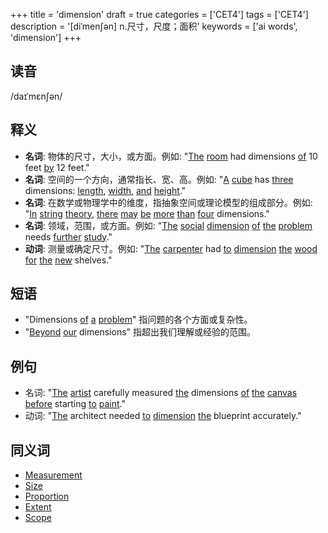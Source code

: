 +++
title = 'dimension'
draft = true
categories = ['CET4']
tags = ['CET4']
description = '[diˈmen∫ən] n.尺寸，尺度；面积'
keywords = ['ai words', 'dimension']
+++

## 读音
/daɪˈmɛnʃən/

## 释义
- **名词**: 物体的尺寸，大小，或方面。例如: "[The](/post/the/) [room](/post/room/) had dimensions [of](/post/of/) 10 feet [by](/post/by/) 12 feet."
- **名词**: 空间的一个方向，通常指长、宽、高。例如: "[A](/post/a/) [cube](/post/cube/) has [three](/post/three/) dimensions: [length](/post/length/), [width](/post/width/), [and](/post/and/) [height](/post/height/)."
- **名词**: 在数学或物理学中的维度，指抽象空间或理论模型的组成部分。例如: "[In](/post/in/) [string](/post/string/) [theory](/post/theory/), [there](/post/there/) [may](/post/may/) [be](/post/be/) [more](/post/more/) [than](/post/than/) [four](/post/four/) dimensions."
- **名词**: 领域，范围，或方面。例如: "[The](/post/the/) [social](/post/social/) [dimension](/post/dimension/) [of](/post/of/) [the](/post/the/) [problem](/post/problem/) needs [further](/post/further/) [study](/post/study/)."
- **动词**: 测量或确定尺寸。例如: "[The](/post/the/) [carpenter](/post/carpenter/) had [to](/post/to/) [dimension](/post/dimension/) [the](/post/the/) [wood](/post/wood/) [for](/post/for/) [the](/post/the/) [new](/post/new/) shelves."

## 短语
- "Dimensions [of](/post/of/) [a](/post/a/) [problem](/post/problem/)" 指问题的各个方面或复杂性。
- "[Beyond](/post/beyond/) [our](/post/our/) dimensions" 指超出我们理解或经验的范围。

## 例句
- 名词: "[The](/post/the/) [artist](/post/artist/) carefully measured [the](/post/the/) dimensions [of](/post/of/) [the](/post/the/) [canvas](/post/canvas/) [before](/post/before/) starting [to](/post/to/) [paint](/post/paint/)."
- 动词: "[The](/post/the/) architect needed [to](/post/to/) [dimension](/post/dimension/) [the](/post/the/) blueprint accurately."

## 同义词
- [Measurement](/post/measurement/)
- [Size](/post/size/)
- [Proportion](/post/proportion/)
- [Extent](/post/extent/)
- [Scope](/post/scope/)

